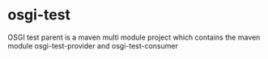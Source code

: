 # osgi-test
OSGI test parent is a maven multi module project which contains the maven module osgi-test-provider and osgi-test-consumer
